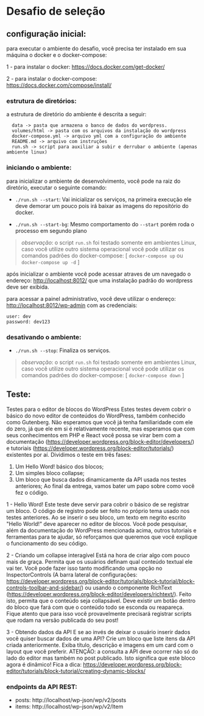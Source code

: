 # Desafio de seleção

## configuração inicial:
para executar o ambiente do desafio, você precisa ter instalado em sua máquina o docker e o docker-compose:

1 - para instalar o docker: https://docs.docker.com/get-docker/

2 - para instalar o docker-compose: https://docs.docker.com/compose/install/


### estrutura de diretórios:
a estrutura de diretório do ambiente é descrita a seguir:
```
  data -> pasta que armazena o banco de dados do wordpress.
  volumes/html -> pasta com os arquivos da instalação do wordpress
  docker-compose.yml -> arquivo yml com a configuração do ambiente
  README.md -> arquivo com instruções
  run.sh -> script para auxiliar a subir e derrubar o ambiente (apenas ambiente linux)
```

### iniciando o ambiente:
para inicializar o ambiente de desenvolvimento, você pode na raiz do diretório, executar o seguinte comando:

* `./run.sh --start`: Vai inicializar os serviços, na primeira execução ele deve demorar um pouco pois irá baixar as imagens do repositório do docker.

* `./run.sh --start-bg`: Mesmo comportamento do `--start` porém roda o processo em segundo plano

> *observação*: o script `run.sh` foi testado somente em ambientes Linux, caso você utilize outro sistema operacional você pode utilizar os comandos padrões do docker-compose: [ `docker-compose up` ou `docker-compose up -d` ]

após inicializar o ambiente você pode acessar atraves de um navegado o endereço: [http://localhost:8012/](http://localhost:8012/) que uma instalação padrão do wordpress deve ser exibida.

para acessar a painel administrativo, você deve utilizar o endereço:
[http://localhost:8012/wp-admin](http://localhost:8012/wp-admin) com as credenciais:

```
user: dev
password: dev123
```

### desativando o ambiente:
* `./run.sh --stop`: Finaliza os serviços.

> *observação*: o script `run.sh` foi testado somente em ambientes Linux, caso você utilize outro sistema operacional você pode utilizar os comandos padrões do docker-compose: [ `docker-compose down` ]

## Teste:

Testes para o editor de blocos do WordPress
Estes testes devem cobrir o básico do novo editor de conteúdos do WordPress, também conhecido como Gutenberg. Não esperamos que você já tenha familiaridade com ele do zero, já que ele em si é relativamente recente, mas esperamos que com seus conhecimentos em PHP e React você possa se virar bem com a documentação (https://developer.wordpress.org/block-editor/developers/) e tutoriais (https://developer.wordpress.org/block-editor/tutorials/) existentes por aí. Dividimos o teste em três fases:
1. Um Hello Word! básico dos blocos;
2. Um simples bloco collapse;
3. Um bloco que busca dados dinamicamente da API usada nos testes anteriores;
Ao final da entrega, vamos bater um papo sobre como você fez o código.

1 - Hello Word!
Este teste deve servir para cobrir o básico de se registrar um bloco. O código de registro pode ser feito no próprio tema usado nos testes anteriores. Ao se inserir o seu bloco, um texto em negrito escrito "Hello World!" deve aparecer no editor de blocos. Você pode pesquisar, além da documentação do WordPress mencionada acima, outros tutoriais e ferramentas para te ajudar, só reforçamos que queremos que você explique o funcionamento do seu código.

2 - Criando um collapse interagível
Está na hora de criar algo com pouco mais de graça. Permita que os usuários definam qual conteúdo textual ele vai ter. Você pode fazer isso tanto modificando uma opção no InspectorControls (A barra lateral de configurações: https://developer.wordpress.org/block-editor/tutorials/block-tutorial/block-controls-toolbar-and-sidebar/) ou usando o componente RichText (https://developer.wordpress.org/block-editor/developers/richtext/).
Feito isto, permita que o conteúdo seja collapsável. Deve existir um botão dentro do bloco que fará com que o conteúdo todo se esconda ou reapareça. Fique atento que para isso você provavelmente precisará registrar scripts que rodam na versão publicada do seu post! 

3 - Obtendo dados da API
E se ao invés de deixar o usuário inserir dados você quiser buscar dados de uma API? Crie um bloco que liste itens da API criada anteriormente. Exiba título, descrição e imagens em um card com o layout que você preferir. ATENÇÃO: a consulta a API deve ocorrer não só do lado do editor mas também no post publicado. Isto significa que este bloco agora é dinâmico! Fica a dica: https://developer.wordpress.org/block-editor/tutorials/block-tutorial/creating-dynamic-blocks/

### endpoints da API REST:
* posts: http://localhost/wp-json/wp/v2/posts
* items: http://localhost/wp-json/wp/v2/Item